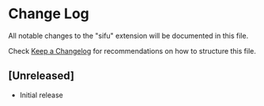 # Change Log

All notable changes to the "sifu" extension will be documented in this file.

Check [Keep a Changelog](http://keepachangelog.com/) for recommendations on how to structure this file.

## [Unreleased]

- Initial release
